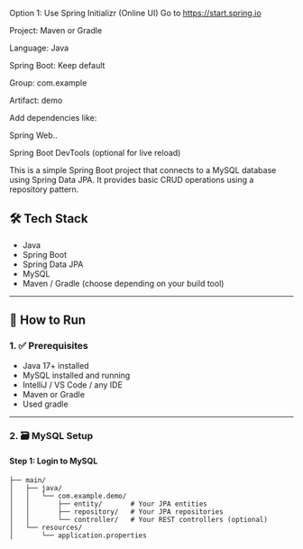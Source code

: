 Option 1: Use Spring Initializr (Online UI)
Go to https://start.spring.io

Project: Maven or Gradle

Language: Java

Spring Boot: Keep default

Group: com.example

Artifact: demo

Add dependencies like:

Spring Web..

Spring Boot DevTools (optional for live reload)

This is a simple Spring Boot project that connects to a MySQL database using Spring Data JPA. It provides basic CRUD operations using a repository pattern.

## 🛠 Tech Stack

- Java
- Spring Boot
- Spring Data JPA
- MySQL
- Maven / Gradle (choose depending on your build tool)

---

## 🚀 How to Run

### 1. ✅ Prerequisites
- Java 17+ installed
- MySQL installed and running
- IntelliJ / VS Code / any IDE
- Maven or Gradle
- Used gradle

---

### 2. 🗃️ MySQL Setup

#### Step 1: Login to MySQL

```src
├── main/
│   ├── java/
│   │   └── com.example.demo/
│   │       ├── entity/       # Your JPA entities
│   │       ├── repository/   # Your JPA repositories
│   │       └── controller/   # Your REST controllers (optional)
│   └── resources/
│       └── application.properties


